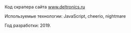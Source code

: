 Код скрапера сайта www.deltronics.ru

Используемые технологии: JavaScript, cheerio, nightmare

Год разработки: 2019.
